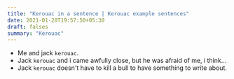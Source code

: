 ```yaml
---
title: "Kerouac in a sentence | Kerouac example sentences"
date: 2021-01-20T19:57:50+05:30
draft: falses
summary: "Kerouac"
---
```

- Me and jack `kerouac`.
- Jack `kerouac` and i came awfully close, but he was afraid of me, i think...
- Jack `kerouac` doesn't have to kill a bull to have something to write about.
                 
